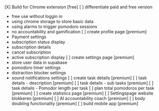 [X] Build for Chrome extension [free]
[ ] differentiate paid and free version
- free use without loggin in
- using chrome storage to store basic data
- using alarms to trigger pomodoro sessions
- no accountability and gamification
[ ] create profile page [premium]
- Payment settings
- subscription status display
- subscription details
- cancel subscription
- active subscription display
[ ] create settings page [premium]
- store user data in supabase
- pomodoro timer settings
- distraction blocker settings
- sound notifications settings
[ ] create task details [premium]
[ ] task details - description [premium]
[ ] task details - sub tasks [premium]
[ ] task details - Pomodor length per task
[ ] plan total pomodoros per task [premium]
[ ] create statistics page [premium]
[ ] Settingspage website blokkeren [premium]
[ ] AI accountability coach [premium]
[ ] body doubling functionality [premium]
[ ] build mobile app [premium]